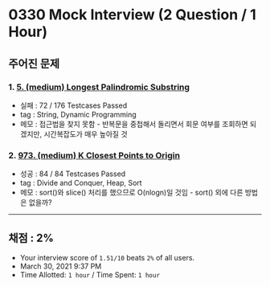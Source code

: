 # 0330 Mock Interview (2 Question / 1 Hour)

## 주어진 문제

### 1. [5. (medium) Longest Palindromic Substring](https://leetcode.com/problems/longest-palindromic-substring/)

- 실패 : 72 / 176 Testcases Passed
- tag : String, Dynamic Programming
- 메모 : 접근법을 찾지 못함 - 반복문을 중첩해서 돌리면서 회문 여부를 조회하면 되겠지만, 시간복잡도가 매우 높아질 것

### 2. [973. (medium) K Closest Points to Origin](https://leetcode.com/problems/k-closest-points-to-origin/)

- 성공 : 84 / 84 Testcases Passed
- tag : Divide and Conquer, Heap, Sort
- 메모 : sort()와 slice() 처리를 했으므로 O(nlogn)일 것임 - sort() 외에 다른 방법은 없을까?

---

## 채점 : 2%

- Your interview score of `1.51/10` beats `2%` of all users.
- March 30, 2021 9:37 PM
- Time Allotted: `1 hour` / Time Spent: `1 hour`

